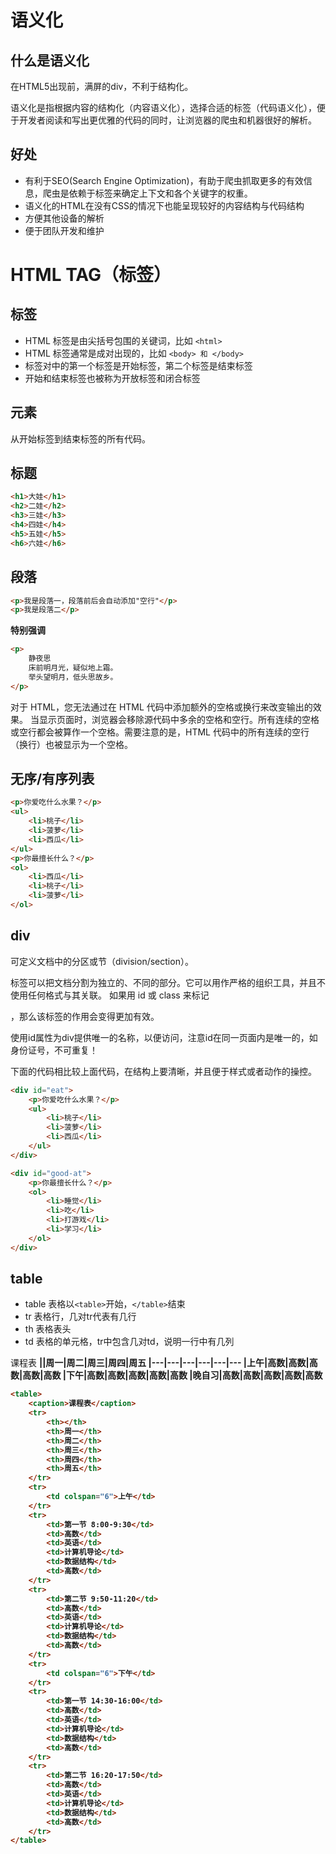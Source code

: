 # 语义化
## 什么是语义化
在HTML5出现前，满屏的div，不利于结构化。

语义化是指根据内容的结构化（内容语义化），选择合适的标签（代码语义化），便于开发者阅读和写出更优雅的代码的同时，让浏览器的爬虫和机器很好的解析。

## 好处
- 有利于SEO(Search Engine Optimization)，有助于爬虫抓取更多的有效信息，爬虫是依赖于标签来确定上下文和各个关键字的权重。
- 语义化的HTML在没有CSS的情况下也能呈现较好的内容结构与代码结构
- 方便其他设备的解析
- 便于团队开发和维护

# HTML TAG（标签）
## 标签
- HTML 标签是由尖括号包围的关键词，比如 `<html>`
- HTML 标签通常是成对出现的，比如 `<body> 和 </body>`
- 标签对中的第一个标签是开始标签，第二个标签是结束标签
- 开始和结束标签也被称为开放标签和闭合标签

## 元素
从开始标签到结束标签的所有代码。

## 标题
``` html
<h1>大娃</h1>
<h2>二娃</h2>
<h3>三娃</h3>
<h4>四娃</h4>
<h5>五娃</h5>
<h6>六娃</h6>
```

## 段落
``` html
<p>我是段落一，段落前后会自动添加"空行"</p>
<p>我是段落二</p>
```

**特别强调**

``` html
<p>
    静夜思
    床前明月光，疑似地上霜。
    举头望明月，低头思故乡。
</p>
```

对于 HTML，您无法通过在 HTML 代码中添加额外的空格或换行来改变输出的效果。
当显示页面时，浏览器会移除源代码中多余的空格和空行。所有连续的空格或空行都会被算作一个空格。需要注意的是，HTML 代码中的所有连续的空行（换行）也被显示为一个空格。

## 无序/有序列表
``` html
<p>你爱吃什么水果？</p>
<ul>
    <li>桃子</li>
    <li>菠萝</li>
    <li>西瓜</li>
</ul>
<p>你最擅长什么？</p>
<ol>
    <li>西瓜</li>
    <li>桃子</li>
    <li>菠萝</li>
</ol>
```

## div
可定义文档中的分区或节（division/section）。

标签可以把文档分割为独立的、不同的部分。它可以用作严格的组织工具，并且不使用任何格式与其关联。
如果用 id 或 class 来标记 <div>，那么该标签的作用会变得更加有效。

使用id属性为div提供唯一的名称，以便访问，注意id在同一页面内是唯一的，如身份证号，不可重复！

下面的代码相比较上面代码，在结构上要清晰，并且便于样式或者动作的操控。
``` html
<div id="eat">
    <p>你爱吃什么水果？</p>
    <ul>
        <li>桃子</li>
        <li>菠萝</li>
        <li>西瓜</li>
    </ul>
</div>

<div id="good-at">
    <p>你最擅长什么？</p>
    <ol>
        <li>睡觉</li>
        <li>吃</li>
        <li>打游戏</li>
        <li>学习</li>
    </ol>
</div>

```

## table
- table 表格以`<table>`开始，`</table>`结束
- tr 表格行，几对tr代表有几行
- th 表格表头
- td 表格的单元格，tr中包含几对td，说明一行中有几列

课程表
<b>
||周一|周二|周三|周四|周五
|---|---|---|---|---|---
|上午|高数|高数|高数|高数|高数
|下午|高数|高数|高数|高数|高数
|晚自习|高数|高数|高数|高数|高数

``` html
<table>
    <caption>课程表</caption>
    <tr>
        <th></th>
        <th>周一</th>
        <th>周二</th>
        <th>周三</th>
        <th>周四</th>
        <th>周五</th>
    </tr>
    <tr>
        <td colspan="6">上午</td>
    </tr>
    <tr>
        <td>第一节 8:00-9:30</td>
        <td>高数</td>
        <td>英语</td>
        <td>计算机导论</td>
        <td>数据结构</td>
        <td>高数</td>
    </tr>
    <tr>
        <td>第二节 9:50-11:20</td>
        <td>高数</td>
        <td>英语</td>
        <td>计算机导论</td>
        <td>数据结构</td>
        <td>高数</td>
    </tr>
    <tr>
        <td colspan="6">下午</td>
    </tr>
    <tr>
        <td>第一节 14:30-16:00</td>
        <td>高数</td>
        <td>英语</td>
        <td>计算机导论</td>
        <td>数据结构</td>
        <td>高数</td>
    </tr>
    <tr>
        <td>第二节 16:20-17:50</td>
        <td>高数</td>
        <td>英语</td>
        <td>计算机导论</td>
        <td>数据结构</td>
        <td>高数</td>
    </tr>
</table>
```
</b>